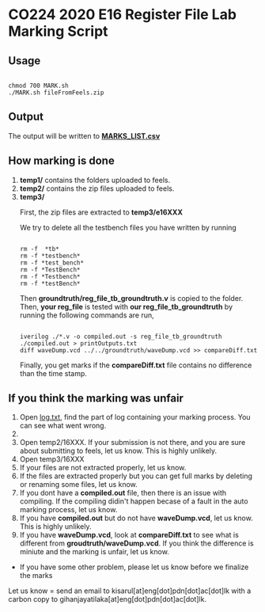 # CO224 2020 E16 Register File Lab Marking Script

## Usage

<pre><code>
chmod 700 MARK.sh
./MARK.sh fileFromFeels.zip
</code></pre>

## Output
The output will be written to **[MARKS_LIST.csv](MARKS_LIST.csv)**

## How marking is done

<ol>
<li><b>temp1/</b> contains the folders uploaded to feels.</li>
<li><b>temp2/</b> contains the zip files uploaded to feels.</li>
<li><b>temp3/</b><br>

First, the zip files are extracted to <b>temp3/e16XXX</b><br>

We try to delete all the testbench files you have written by running<br>
<pre><code>
rm -f  *tb*
rm -f *testbench*
rm -f *test_bench*
rm -f *TestBench*
rm -f *Testbench*
rm -f *testBench*
</code></pre>

Then <b>groundtruth/reg_file_tb_groundtruth.v</b> is copied to the folder.<br>
Then, <b>your reg_file</b> is tested with <b>our reg_file_tb_groundtruth</b> by running the following commands are run,<br>
<pre><code>
iverilog ./*.v -o compiled.out -s reg_file_tb_groundtruth
./compiled.out > printOutputs.txt
diff waveDump.vcd ../../groundtruth/waveDump.vcd >> compareDiff.txt
</code></pre>

Finally, you get marks if the <b>compareDiff.txt</b> file contains no difference than the time stamp.
</ol>

## If you think the marking was unfair

<ol>
    <li>Open <a href="log.txt">log.txt</a>, find the part of log containing your marking process. You can see what went wrong.<li>
    <li>Open temp2/16XXX. If your submission is not there, and you are sure about submitting to feels, let us know. This is highly unlikely.</li>
    <li>Open temp3/16XXX</li>
    <li>If your files are not extracted properly, let us know.</li>
    <li>If the files are extracted properly but you can get full marks by deleting or renaming some files, let us know.</li>
    <li>If you dont have a <b>compiled.out</b> file, then there is an issue with compiling. If the compiling didin't happen becase of a fault in the auto marking process, let us know.</li>
    <li>If you have <b>compiled.out</b> but do not have <b>waveDump.vcd</b>, let us know. This is highly unlikely.</li>
    <li>If you have <b>waveDump.vcd</b>, look at <b>compareDiff.txt</b> to see what is different from <b>groudtruth/waveDump.vcd</b>. If you think the difference is miniute and the marking is unfair, let us know.</li>
</ol>
<ul>
    <li>If you have some other problem, please let us know before we finalize the marks</li>
</ul>

Let us know = send an email to kisarul[at]eng[dot]pdn[dot]ac[dot]lk with a carbon copy to gihanjayatilaka[at]eng[dot]pdn[dot]ac[dot]lk.
